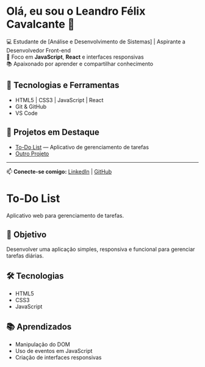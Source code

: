 

# Olá, eu sou o Leandro Félix Cavalcante 👋

💻 Estudante de [Análise e Desenvolvimento de Sistemas] | Aspirante a Desenvolvedor Front-end  
🚀 Foco em **JavaScript**, **React** e interfaces responsivas  
📚 Apaixonado por aprender e compartilhar conhecimento  

## 🔧 Tecnologias e Ferramentas
- HTML5 | CSS3 | JavaScript | React
- Git & GitHub
- VS Code

## 📌 Projetos em Destaque
- [To-Do List](link-do-repositório) — Aplicativo de gerenciamento de tarefas
- [Outro Projeto](link)

---
📫 **Conecte-se comigo:**
[LinkedIn](https://www.linkedin.com/in/leandro-felix-cavalcante-47a123348?utm_source=share&utm_campaign=share_via&utm_content=profile&utm_medium=android_app) | [GitHub](leandrotottioficialcantor-cpu)

# To-Do List

Aplicativo web para gerenciamento de tarefas.

## 🎯 Objetivo
Desenvolver uma aplicação simples, responsiva e funcional para gerenciar tarefas diárias.

## 🛠 Tecnologias
- HTML5
- CSS3
- JavaScript

## 📚 Aprendizados
- Manipulação do DOM
- Uso de eventos em JavaScript
- Criação de interfaces responsivas